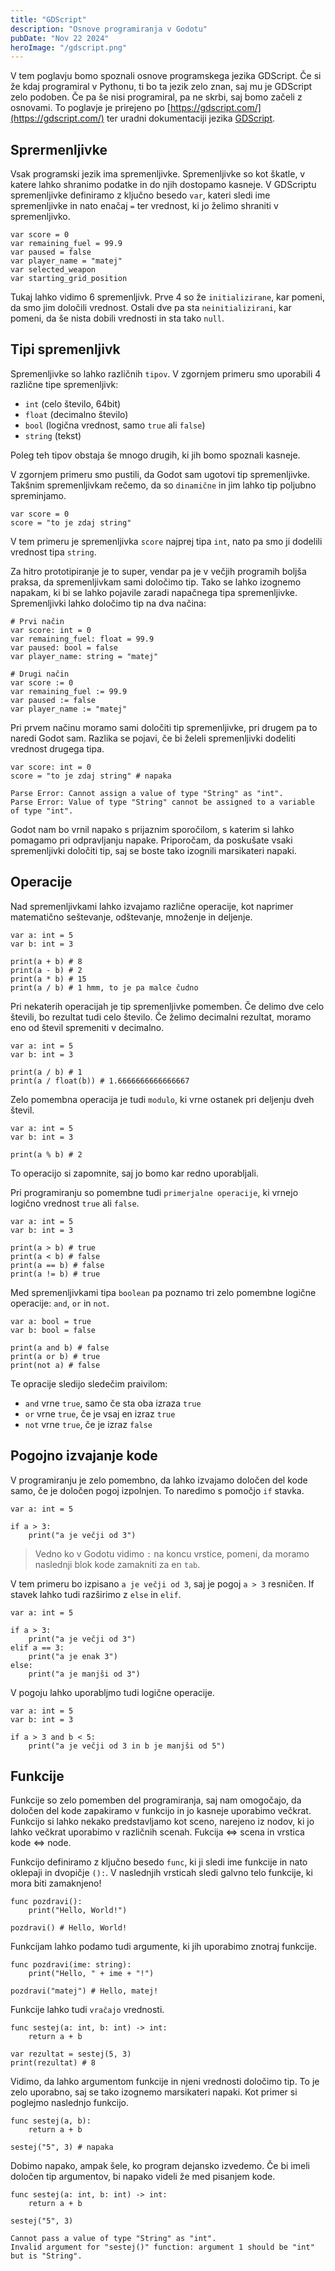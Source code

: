 ```yaml
---
title: "GDScript"
description: "Osnove programiranja v Godotu"
pubDate: "Nov 22 2024"
heroImage: "/gdscript.png"
---
```


V tem poglavju bomo spoznali osnove programskega jezika GDScript.
Če si že kdaj programiral v Pythonu, ti bo ta jezik zelo znan, saj mu je GDScript zelo podoben.
Če pa še nisi programiral, pa ne skrbi, saj bomo začeli z osnovami.
To poglavje je prirejeno po [https://gdscript.com/](https://gdscript.com/) ter uradni dokumentaciji jezika [GDScript](https://docs.godotengine.org/en/stable/tutorials/scripting/gdscript/gdscript_basics.html).

## Sprermenljivke

Vsak programski jezik ima spremenljivke. Spremenljivke so kot škatle, v katere lahko shranimo podatke in do njih dostopamo kasneje.
V GDScriptu spremenljivke definiramo z ključno besedo `var`, kateri sledi ime spremenljivke in nato enačaj `=` ter vrednost, ki jo želimo shraniti v spremenljivko.

```gdscript
var score = 0
var remaining_fuel = 99.9
var paused = false
var player_name = "matej"
var selected_weapon
var starting_grid_position
```

Tukaj lahko vidimo 6 spremenljivk. Prve 4 so že `initializirane`, kar pomeni, da smo jim določili vrednost. Ostali dve pa sta `neinitializirani`, kar pomeni, da še nista dobili vrednosti in sta tako `null`.

## Tipi spremenljivk

Spremenljivke so lahko različnih `tipov`. V zgornjem primeru smo uporabili 4 različne tipe spremenljivk:
- `int` (celo število, 64bit)
- `float` (decimalno število)
- `bool` (logična vrednost, samo `true` ali `false`)
- `string` (tekst)

Poleg teh tipov obstaja še mnogo drugih, ki jih bomo spoznali kasneje.

V zgornjem primeru smo pustili, da Godot sam ugotovi tip spremenljivke. Takšnim spremenljivkam rečemo, da so `dinamične` in jim lahko tip poljubno spreminjamo.

```gdscript
var score = 0
score = "to je zdaj string"
```

V tem primeru je spremenljivka `score` najprej tipa `int`, nato pa smo ji dodelili vrednost tipa `string`.

Za hitro prototipiranje je to super, vendar pa je v večjih programih boljša praksa, da spremenljivkam sami določimo tip.
Tako se lahko izognemo napakam, ki bi se lahko pojavile zaradi napačnega tipa spremenljivke.
Spremenljivki lahko določimo tip na dva načina:

```gdscript
# Prvi način
var score: int = 0
var remaining_fuel: float = 99.9
var paused: bool = false
var player_name: string = "matej"

# Drugi način
var score := 0
var remaining_fuel := 99.9
var paused := false
var player_name := "matej"
```

Pri prvem načinu moramo sami določiti tip spremenljivke, pri drugem pa to naredi Godot sam.
Razlika se pojavi, če bi želeli spremenljivki dodeliti vrednost drugega tipa.

```gdscript
var score: int = 0
score = "to je zdaj string" # napaka

Parse Error: Cannot assign a value of type "String" as "int".
Parse Error: Value of type "String" cannot be assigned to a variable of type "int".
```

Godot nam bo vrnil napako s prijaznim sporočilom, s katerim si lahko pomagamo pri odpravljanju napake.
Priporočam, da poskušate vsaki spremenljivki določiti tip, saj se boste tako izognili marsikateri napaki.

## Operacije

Nad spremenljivkami lahko izvajamo različne operacije, kot naprimer matematično seštevanje, odštevanje, množenje in deljenje.

```gdscript
var a: int = 5
var b: int = 3

print(a + b) # 8
print(a - b) # 2
print(a * b) # 15
print(a / b) # 1 hmm, to je pa malce čudno
```

Pri nekaterih operacijah je tip spremenljivke pomemben. Če delimo dve celo števili, bo rezultat tudi celo število. Če želimo decimalni rezultat, moramo eno od števil spremeniti v decimalno.

```gdscript
var a: int = 5
var b: int = 3

print(a / b) # 1
print(a / float(b)) # 1.6666666666666667
```

Zelo pomembna operacija je tudi `modulo`, ki vrne ostanek pri deljenju dveh števil.

```gdscript
var a: int = 5
var b: int = 3

print(a % b) # 2
```

To operacijo si zapomnite, saj jo bomo kar redno uporabljali.

Pri programiranju so pomembne tudi `primerjalne operacije`, ki vrnejo logično vrednost `true` ali `false`.

```gdscript
var a: int = 5
var b: int = 3

print(a > b) # true
print(a < b) # false
print(a == b) # false
print(a != b) # true
```

Med spremenljivkami tipa `boolean` pa poznamo tri zelo pomembne logične operacije: `and`, `or` in `not`.

```gdscript
var a: bool = true
var b: bool = false

print(a and b) # false
print(a or b) # true
print(not a) # false
```

Te opracije sledijo sledečim praivilom:
- `and` vrne `true`, samo če sta oba izraza `true`
- `or` vrne `true`, če je vsaj en izraz `true`
- `not` vrne `true`, če je izraz `false`

## Pogojno izvajanje kode

V programiranju je zelo pomembno, da lahko izvajamo določen del kode samo, če je določen pogoj izpolnjen.
To naredimo s pomočjo `if` stavka.

```gdscript
var a: int = 5

if a > 3:
    print("a je večji od 3")
```

> Vedno ko v Godotu vidimo `:` na koncu vrstice, pomeni, da moramo naslednji blok kode zamakniti za en `tab`.

V tem primeru bo izpisano `a je večji od 3`, saj je pogoj `a > 3` resničen.
If stavek lahko tudi razširimo z `else` in `elif`.

```gdscript
var a: int = 5

if a > 3:
    print("a je večji od 3")
elif a == 3:
    print("a je enak 3")
else:
    print("a je manjši od 3")
```

V pogoju lahko uporabljmo tudi logične operacije.

```gdscript
var a: int = 5
var b: int = 3

if a > 3 and b < 5:
    print("a je večji od 3 in b je manjši od 5")
```

## Funkcije

Funkcije so zelo pomemben del programiranja, saj nam omogočajo, da določen del kode zapakiramo v funkcijo in jo kasneje uporabimo večkrat.
Funkcijo si lahko nekako predstavljamo kot sceno, narejeno iz nodov, ki jo lahko večkrat uporabimo v različnih scenah.
Fukcija <=> scena in vrstica kode <=> node.

Funkcijo definiramo z ključno besedo `func`, ki ji sledi ime funkcije in nato oklepaji in dvopičje `():`.
V naslednjih vrsticah sledi galvno telo funkcije, ki mora biti zamaknjeno!

```gdscript
func pozdravi():
    print("Hello, World!")

pozdravi() # Hello, World!
```

Funkcijam lahko podamo tudi argumente, ki jih uporabimo znotraj funkcije.

```gdscript
func pozdravi(ime: string):
    print("Hello, " + ime + "!")

pozdravi("matej") # Hello, matej!
```

Funkcije lahko tudi `vračajo` vrednosti.

```gdscript
func sestej(a: int, b: int) -> int:
    return a + b

var rezultat = sestej(5, 3)
print(rezultat) # 8
```

Vidimo, da lahko argumentom funkcije in njeni vrednosti določimo tip. To je zelo uporabno, saj se tako izognemo marsikateri napaki.
Kot primer si poglejmo naslednjo funkcijo.

```gdscript
func sestej(a, b):
    return a + b

sestej("5", 3) # napaka
```

Dobimo napako, ampak šele, ko program dejansko izvedemo. Če bi imeli določen tip argumentov, bi napako videli že med pisanjem kode.

```gdscript
func sestej(a: int, b: int) -> int:
    return a + b

sestej("5", 3)

Cannot pass a value of type "String" as "int".
Invalid argument for "sestej()" function: argument 1 should be "int" but is "String".
```

